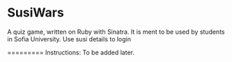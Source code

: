 SusiWars
========

A quiz game, written on Ruby
with Sinatra. It is ment to
be used by students in Sofia
University. Use susi details
to login

=========
Instructions:
To be added later.
